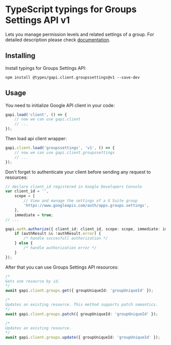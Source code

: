# TypeScript typings for Groups Settings API v1

Lets you manage permission levels and related settings of a group.
For detailed description please check [documentation](https://developers.google.com/google-apps/groups-settings/get_started).

## Installing

Install typings for Groups Settings API:

```
npm install @types/gapi.client.groupssettings@v1 --save-dev
```

## Usage

You need to initialize Google API client in your code:

```typescript
gapi.load('client', () => {
    // now we can use gapi.client
    // ...
});
```

Then load api client wrapper:

```typescript
gapi.client.load('groupssettings', 'v1', () => {
    // now we can use gapi.client.groupssettings
    // ...
});
```

Don't forget to authenticate your client before sending any request to resources:

```typescript
// declare client_id registered in Google Developers Console
var client_id = '',
    scope = [
        // View and manage the settings of a G Suite group
        'https://www.googleapis.com/auth/apps.groups.settings',
    ],
    immediate = true;
// ...

gapi.auth.authorize({ client_id: client_id, scope: scope, immediate: immediate }, (authResult) => {
    if (authResult && !authResult.error) {
        /* handle succesfull authorization */
    } else {
        /* handle authorization error */
    }
});
```

After that you can use Groups Settings API resources:

```typescript
/* 
Gets one resource by id.  
*/
await gapi.client.groups.get({ groupUniqueId: 'groupUniqueId' });

/* 
Updates an existing resource. This method supports patch semantics.  
*/
await gapi.client.groups.patch({ groupUniqueId: 'groupUniqueId' });

/* 
Updates an existing resource.  
*/
await gapi.client.groups.update({ groupUniqueId: 'groupUniqueId' });
```
